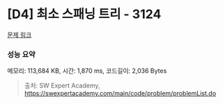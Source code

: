 # [D4] 최소 스패닝 트리 - 3124 

[문제 링크](https://swexpertacademy.com/main/code/problem/problemDetail.do?contestProbId=AV_mSnmKUckDFAWb) 

### 성능 요약

메모리: 113,684 KB, 시간: 1,870 ms, 코드길이: 2,036 Bytes



> 출처: SW Expert Academy, https://swexpertacademy.com/main/code/problem/problemList.do